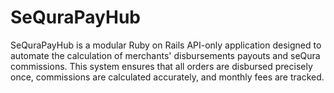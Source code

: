 # SeQuraPayHub

SeQuraPayHub is a modular Ruby on Rails API-only application designed to automate the calculation of merchants' disbursements payouts and seQura commissions. This system ensures that all orders are disbursed precisely once, commissions are calculated accurately, and monthly fees are tracked.
